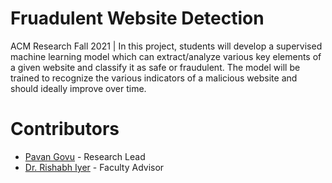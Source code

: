 # Fruadulent Website Detection
ACM Research Fall 2021 | In this project, students will develop a supervised machine learning model which can extract/analyze various key elements of a given website and classify it as safe or fraudulent. The model will be trained to recognize the various indicators of a malicious website and should ideally improve over time.

# Contributors
- [Pavan Govu](https://www.linkedin.com/in/pavangovu) - Research Lead
- [Dr. Rishabh Iyer](https://cs.utdallas.edu/people/faculty/iyer-rishabh/) - Faculty Advisor
